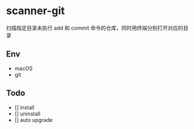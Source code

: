 # scanner-git

扫描指定目录未执行 add 和 commit 命令的仓库，同时用终端分别打开对应的目录

## Env

- macOS
- git

## Todo

- [] install
- [] uninstall
- [] auto upgrade
